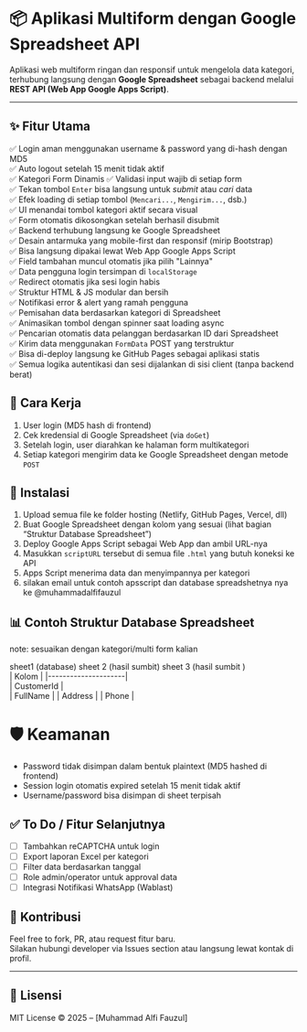 # 📦 Aplikasi Multiform dengan Google Spreadsheet API

Aplikasi web multiform ringan dan responsif untuk mengelola data kategori, terhubung langsung dengan **Google Spreadsheet** sebagai backend melalui **REST API (Web App Google Apps Script)**.

---

## ✨ Fitur Utama

✅ Login aman menggunakan username & password yang di-hash dengan MD5  
✅ Auto logout setelah 15 menit tidak aktif  
✅ Kategori Form Dinamis
✅ Validasi input wajib di setiap form  
✅ Tekan tombol `Enter` bisa langsung untuk *submit* atau *cari* data  
✅ Efek loading di setiap tombol (`Mencari...`, `Mengirim...`, dsb.)  
✅ UI menandai tombol kategori aktif secara visual  
✅ Form otomatis dikosongkan setelah berhasil disubmit  
✅ Backend terhubung langsung ke Google Spreadsheet  
✅ Desain antarmuka yang mobile-first dan responsif (mirip Bootstrap)  
✅ Bisa langsung dipakai lewat Web App Google Apps Script  
✅ Field tambahan muncul otomatis jika pilih "Lainnya"  
✅ Data pengguna login tersimpan di `localStorage`  
✅ Redirect otomatis jika sesi login habis  
✅ Struktur HTML & JS modular dan bersih  
✅ Notifikasi error & alert yang ramah pengguna  
✅ Pemisahan data berdasarkan kategori di Spreadsheet  
✅ Animasikan tombol dengan spinner saat loading async  
✅ Pencarian otomatis data pelanggan berdasarkan ID dari Spreadsheet  
✅ Kirim data menggunakan `FormData` POST yang terstruktur  
✅ Bisa di-deploy langsung ke GitHub Pages sebagai aplikasi statis  
✅ Semua logika autentikasi dan sesi dijalankan di sisi client (tanpa backend berat)


## 🧠 Cara Kerja

1. User login (MD5 hash di frontend)
2. Cek kredensial di Google Spreadsheet (via `doGet`)
3. Setelah login, user diarahkan ke halaman form multikategori
4. Setiap kategori mengirim data ke Google Spreadsheet dengan metode `POST`

## 🚀 Instalasi
1. Upload semua file ke folder hosting (Netlify, GitHub Pages, Vercel, dll)
2. Buat Google Spreadsheet dengan kolom yang sesuai (lihat bagian “Struktur Database Spreadsheet”)
3. Deploy Google Apps Script sebagai Web App dan ambil URL-nya
4. Masukkan `scriptURL` tersebut di semua file `.html` yang butuh koneksi ke API
6. Apps Script menerima data dan menyimpannya per kategori
7. silakan email untuk contoh apsscript dan database spreadshetnya nya ke @muhammadalfifauzul

## 📊 Contoh Struktur Database Spreadsheet
note: sesuaikan dengan kategori/multi form kalian 

sheet1 (database)            sheet 2 (hasil sumbit)     sheet 3 (hasil sumbit )  
| Kolom               |
|---------------------|      
| CustomerId          |                      
| FullName            | 
| Address             | 
| Phone               |


# 🛡️ Keamanan

- Password tidak disimpan dalam bentuk plaintext (MD5 hashed di frontend)
- Session login otomatis expired setelah 15 menit tidak aktif
- Username/password bisa disimpan di sheet terpisah

## ✅ To Do / Fitur Selanjutnya

- [ ] Tambahkan reCAPTCHA untuk login
- [ ] Export laporan Excel per kategori
- [ ] Filter data berdasarkan tanggal
- [ ] Role admin/operator untuk approval data
- [ ] Integrasi Notifikasi WhatsApp (Wablast)

## 🤝 Kontribusi

Feel free to fork, PR, atau request fitur baru.  
Silakan hubungi developer via Issues section atau langsung lewat kontak di profil.

---

## 📃 Lisensi

MIT License © 2025 – [Muhammad Alfi Fauzul]
